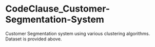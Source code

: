 # CodeClause_Customer-Segmentation-System
Customer Segmentation system using various clustering algorithms. Dataset is provided above.
